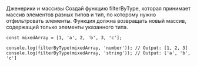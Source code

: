 Дженерики и массивы
Создай функцию filterByType, которая принимает массив элементов разных типов и тип, по которому нужно отфильтровать элементы. Функция должна возвращать новый массив, содержащий только элементы указанного типа.

```
const mixedArray = [1, 'a', 2, 'b', 3, 'c'];

console.log(filterByType(mixedArray, 'number')); // Output: [1, 2, 3]
console.log(filterByType(mixedArray, 'string')); // Output: ['a', 'b', 'c']

```









